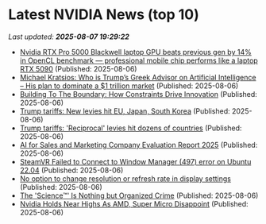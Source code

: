 # Latest NVIDIA News (top 10)
_Last updated: **2025-08-07 19:29:22**_

- [Nvidia RTX Pro 5000 Blackwell laptop GPU beats previous gen by 14% in OpenCL benchmark — professional mobile chip performs like a laptop RTX 5090](https://www.tomshardware.com/pc-components/gpus/nvidia-rtx-pro-5000-blackwell-laptop-gpu-beats-previous-gen-by-14-percent-in-opencl-benchmark-professional-mobile-chip-performs-like-a-laptop-rtx-5090) (Published: 2025-08-06)
- [Michael Kratsios: Who is Trump’s Greek Advisor on Artificial Intelligence – His plan to dominate a $1 trillion market](https://en.protothema.gr/2025/08/06/michael-kratsios-who-is-trumps-greek-advisor-on-artificial-intelligence-his-plan-to-dominate-a-1-trillion-market/) (Published: 2025-08-06)
- [Building To The Boundary: How Constraints Drive Innovation](https://www.forbes.com/sites/devpatnaik/2025/08/06/building-to-the-boundary-how-constraints-drive-innovation/) (Published: 2025-08-06)
- [Trump tariffs: New levies hit EU, Japan, South Korea](https://www.dw.com/en/trump-tariffs-new-levies-hit-eu-japan-south-korea/live-73550668) (Published: 2025-08-06)
- [Trump tariffs: 'Reciprocal' levies hit dozens of countries](https://www.dw.com/en/trump-tariffs-reciprocal-levies-hit-dozens-of-countries/live-73550668) (Published: 2025-08-06)
- [AI for Sales and Marketing Company Evaluation Report 2025](https://www.globenewswire.com/fr/news-release/2025/08/05/3127616/0/en/AI-for-Sales-and-Marketing-Company-Evaluation-Report-2025-Salesforce-Google-and-Adobe-Lead-with-Advanced-Personalization-Predictive-Analytics-and-Marketing-Automation.html) (Published: 2025-08-06)
- [SteamVR Failed to Connect to Window Manager (497) error on Ubuntu 22.04](https://askubuntu.com/questions/1554155/steamvr-failed-to-connect-to-window-manager-497-error-on-ubuntu-22-04) (Published: 2025-08-06)
- [No option to change resolution or refresh rate in display settings](https://askubuntu.com/questions/1554154/no-option-to-change-resolution-or-refresh-rate-in-display-settings) (Published: 2025-08-06)
- [The 'Science™' Is Nothing but Organized Crime](https://freerepublic.com/focus/f-news/4333056/posts) (Published: 2025-08-06)
- [Nvidia Holds Near Highs As AMD, Super Micro Disappoint](https://biztoc.com/x/0ee3cdaf05267953) (Published: 2025-08-06)
